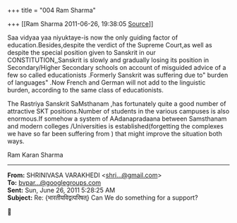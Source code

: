 +++
title = "004 Ram Sharma"

+++
[[Ram Sharma	2011-06-26, 19:38:05 [Source](https://groups.google.com/g/bvparishat/c/zUYllnoV7fY)]]



Saa vidyaa yaa niyuktaye-is now the only guiding factor of education.Besides,despite the verdict of the Supreme Court,as well as despite the special position given to Sanskrit in our CONSTITUTION,,Sanskrit is slowly and gradually losing its position in Secondary/Higher Secondary schools on account of misguided advice of a few so called educationists .Formerly Sanskrit was suffering due to" burden of languages" .Now French and German will not add to the linguistic burden, according to the same class of educationists.

 The Rastriya Sanskrit SaMsthanam ,has fortunately quite a good number of attractive SKT positions.Number of students in the various campuses is also enormous.If somehow a system of AAdanapradaana between Samsthanam and modern colleges /Universities is established(forgetting the complexes we have so far been suffering from ) that might improve the situation both ways.

Ram Karan Sharma

























































  

------------------------------------------------------------------------

**From:** SHRINIVASA VARAKHEDI \<[shri...@gmail.com]()\>  
**To:** [bvpar...@googlegroups.com]()  
**Sent:** Sun, June 26, 2011 5:28:25 AM  
**Subject:** Re: {भारतीयविद्वत्परिषत्} Can We do something for a support?  



